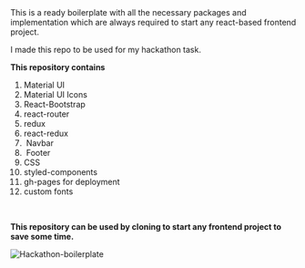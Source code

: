 <p><br></p>
<p>This is a ready boilerplate with all the necessary packages and implementation which are always required to start any react-based frontend project.&nbsp;</p>
<p>I made this repo to be used for my hackathon task.&nbsp;</p>
<p><strong>This repository contains</strong></p>
<ol>
    <li>Material UI</li>
    <li>Material UI Icons</li>
    <li>React-Bootstrap</li>
    <li>react-router</li>
    <li>redux</li>
    <li>react-redux</li>
    <li>&nbsp;Navbar</li>
    <li>&nbsp;Footer</li>
    <li>CSS</li>
    <li>styled-components</li>
    <li>gh-pages for deployment</li>
    <li>custom fonts</li>
</ol>
<p><br></p>
<p><strong>This repository can be used by cloning to start any frontend project to save some time.</strong></p>

![Hackathon-boilerplate](https://user-images.githubusercontent.com/54082156/182902574-402b033c-9fce-4d80-9dfe-422b406b689e.png)
